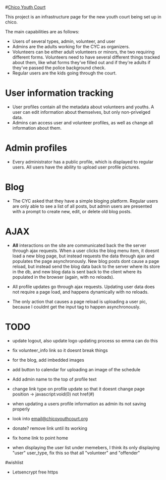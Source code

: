 #[Chico Youth Court](http://www.chicoyouthcourt.org)

This project is an infrastructure page for the new youth court being set up in chico.

The main capabilities are as follows:

* Users of several types, admin, volunteer, and user
* Admins are the adults working for the CYC as organizers.
* Volunteers can be either adult volunteers or minors, the two requiring different forms. Volunteers need to have several
different things tracked about them, like what forms they've filled out and if they're adults if they've passed the police background check.
* Regular users are the kids going through the court.

# User information tracking
* User profiles contain all the metadata about volunteers and youths. A user can edit information about themselves, but only non-privelged data.
* Admins can access user and volunteer profiles, as well as change all information about them.

# Admin profiles
* Every administrator has a public profile, which is displayed to regular users. All users have the ability to upload user profile pictures.

# Blog
* The CYC asked that they have a simple bloging platform. Regular users are only able to see a list of all posts, but admin users are presented with a prompt to create new, edit, or delete old blog posts.

# AJAX
* **All** interactions on the site are communicated back the the server through ajax requests. When a user clicks the blog menu item, it doesnt load a new blog page, but instead requests the data through ajax and populates the page asynchronously. New blog posts dont cause a page reload, but instead send the blog data back to the server where its store in the db, and new blog data is sent back to the client where its populated in the browser (again, with no reloads).

* All profile updates go through ajax requests. Updating user data does not require a page load, and happens dynamically with no reloads.

* The only action that causes a page reload is uploading a user pic, because I couldnt get the input tag to happen asynchronously.


# TODO
* update logout, also update logo updating process so emma can do this

* fix volunteer_info link so it doesnt break things

* for the blog, add imbedded images

* add button to calendar for uploading an image of the schedule

* Add admin name to the top of profile text

* change link type on profile update so that it doesnt change page position -> javascript:void(0) not href(#)

* when updating a users profile information as admin its not saving properly

* look into email@chicoyouthcourt.org

* donate? remove link until its working

* fix home link to point home

* when displaying the user list under memebers, I think its only displaying "user" user_type, fix this so that all "volunteer" and "offender"


#wishlist

* Letsencrypt free https
